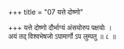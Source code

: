 +++
title = "07 यत्ते दोष्णो"

+++
यत्ते दोष्णो दौर्भाग्यं अंसयोरुप पक्षयोः ।  
अयं तद् विश्वभेषजो ऽपामार्गो ऽप लुम्पतु ॥ ८ ॥